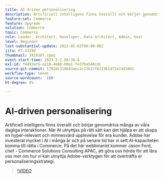 ```yaml
---
title: AI-driven personalisering
description: Artificiell intelligens finns överallt och börjar genomdriva många av våra dagliga interaktioner. När AI utnyttjas på rätt sätt kan det hjälpa er att skapa en hyper-relevant och minnesvärd upplevelse för era kunder. Adobe har investerat mycket i AI i många år och på senare tid har vi sett AI-kapaciteten komma till rätta i Commerce. På det här webbinariet kommer Jason Ford, chef - Commerce Solutions Consulting APAC, att göra oss hörda för att lära oss mer om hur vi kan utnyttja Adobe-verktygen för att överträffa er personaliseringsstrategi.
feature-set: Commerce
feature: Upgrade
solution: Commerce
topic: Commerce
role: Leader, Architect, Developer, Data Architect, Admin, User
level: Beginner
last-substantial-update: 2023-05-03T00:00:00Z
jira: KT-13194
thumbnail: 3419107.jpeg
event-start-time: 2023-5-2 08:30-8
exl-id: f8493ac6-e218-4e86-b0a1-fe37ba548cdc
source-git-commit: 1792dc318643aec2c12613f621361d72a7a918b1
workflow-type: tm+mt
source-wordcount: '180'
ht-degree: 0%

---
```


# AI-driven personalisering

Artificiell intelligens finns överallt och börjar genomdriva många av våra dagliga interaktioner. När AI utnyttjas på rätt sätt kan det hjälpa er att skapa en hyper-relevant och minnesvärd upplevelse för era kunder. Adobe har investerat mycket i AI i många år och på senare tid har vi sett AI-kapaciteten komma till rätta i Commerce. På det här webbinariet kommer Jason Ford, chef - Commerce Solutions Consulting APAC, att göra oss hörda för att lära oss mer om hur vi kan utnyttja Adobe-verktygen för att överträffa er personaliseringsstrategi.

>[!VIDEO](https://video.tv.adobe.com/v/3419107/?learn=on)

